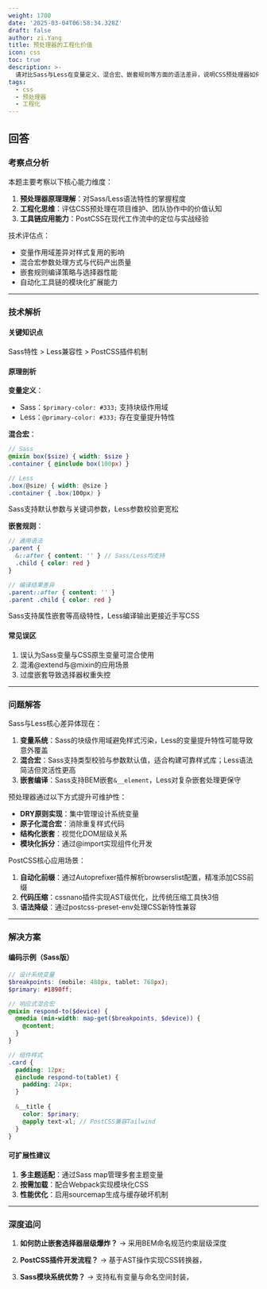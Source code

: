 ```yaml
---
weight: 1700
date: '2025-03-04T06:58:34.328Z'
draft: false
author: zi.Yang
title: 预处理器的工程化价值
icon: css
toc: true
description: >-
  请对比Sass与Less在变量定义、混合宏、嵌套规则等方面的语法差异，说明CSS预处理器如何提升代码可维护性，并解释PostCSS在自动化前缀添加和代码压缩中的应用场景。
tags:
  - css
  - 预处理器
  - 工程化
---
```


## 回答

### 考察点分析
本题主要考察以下核心能力维度：
1. **预处理器原理理解**：对Sass/Less语法特性的掌握程度
2. **工程化思维**：评估CSS预处理在项目维护、团队协作中的价值认知
3. **工具链应用能力**：PostCSS在现代工作流中的定位与实战经验

技术评估点：
- 变量作用域差异对样式复用的影响
- 混合宏参数处理方式与代码产出质量
- 嵌套规则编译策略与选择器性能
- 自动化工具链的模块化扩展能力

---

### 技术解析

#### 关键知识点
Sass特性 > Less兼容性 > PostCSS插件机制

#### 原理剖析
**变量定义**：
- Sass：`$primary-color: #333;` 支持块级作用域
- Less：`@primary-color: #333;` 存在变量提升特性

**混合宏**：
```scss
// Sass
@mixin box($size) { width: $size }
.container { @include box(100px) }

// Less
.box(@size) { width: @size }
.container { .box(100px) }
```
Sass支持默认参数与关键词参数，Less参数校验更宽松

**嵌套规则**：
```scss
// 通用语法
.parent {
  &::after { content: '' } // Sass/Less均支持
  .child { color: red }
}

// 编译结果差异
.parent::after { content: '' }
.parent .child { color: red }
```
Sass支持属性嵌套等高级特性，Less编译输出更接近手写CSS

#### 常见误区
1. 误认为Sass变量与CSS原生变量可混合使用
2. 混淆@extend与@mixin的应用场景
3. 过度嵌套导致选择器权重失控

---

### 问题解答

Sass与Less核心差异体现在：
1. **变量系统**：Sass的块级作用域避免样式污染，Less的变量提升特性可能导致意外覆盖
2. **混合宏**：Sass支持类型校验与参数默认值，适合构建可靠样式库；Less语法简洁但灵活性更高
3. **嵌套编译**：Sass支持BEM嵌套`&__element`，Less对复杂嵌套处理更保守

预处理器通过以下方式提升可维护性：
- **DRY原则实现**：集中管理设计系统变量
- **原子化混合宏**：消除重复样式代码
- **结构化嵌套**：视觉化DOM层级关系
- **模块化拆分**：通过@import实现组件化开发

PostCSS核心应用场景：
1. **自动化前缀**：通过Autoprefixer插件解析browserslist配置，精准添加CSS前缀
2. **代码压缩**：cssnano插件实现AST级优化，比传统压缩工具快3倍
3. **语法降级**：通过postcss-preset-env处理CSS新特性兼容

---

### 解决方案

#### 编码示例（Sass版）
```scss
// 设计系统变量
$breakpoints: (mobile: 480px, tablet: 768px);
$primary: #1890ff;

// 响应式混合宏
@mixin respond-to($device) {
  @media (min-width: map-get($breakpoints, $device)) {
    @content;
  }
}

// 组件样式
.card {
  padding: 12px;
  @include respond-to(tablet) {
    padding: 24px;
  }
  
  &__title {
    color: $primary;
    @apply text-xl; // PostCSS兼容Tailwind
  }
}
```

#### 可扩展性建议
1. **多主题适配**：通过Sass map管理多套主题变量
2. **按需加载**：配合Webpack实现模块化CSS
3. **性能优化**：启用sourcemap生成与缓存破坏机制

---

### 深度追问
1. **如何防止嵌套选择器层级爆炸？**
   → 采用BEM命名规范约束层级深度

2. **PostCSS插件开发流程？**
   → 基于AST操作实现CSS转换器，

3. **Sass模块系统优势？**
   → 支持私有变量与命名空间封装，